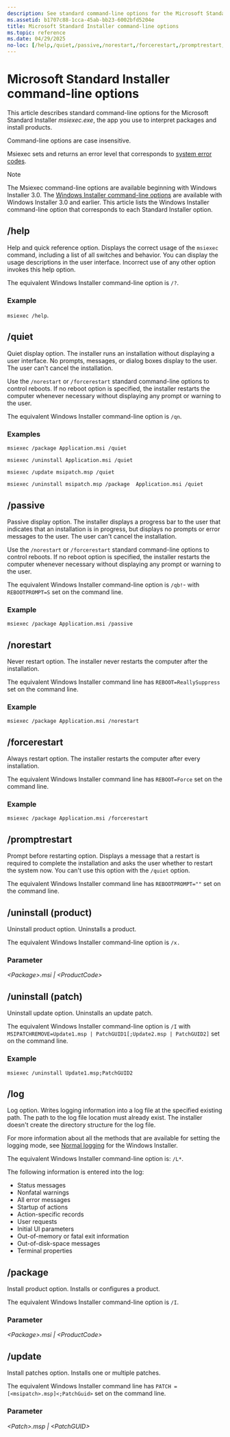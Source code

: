 ```yaml
---
description: See standard command-line options for the Microsoft Standard Installer Msiexec.exe, the app you use to interpret packages and install products.
ms.assetid: b1707c88-1cca-45ab-bb23-6002bfd5204e
title: Microsoft Standard Installer command-line options
ms.topic: reference
ms.date: 04/29/2025
no-loc: [/help,/quiet,/passive,/norestart,/forcerestart,/promptrestart,/uninstall (product),/uninstall (patch),/log,/package,/update]
---
```


# Microsoft Standard Installer command-line options

This article describes standard command-line options for the Microsoft Standard Installer *msiexec.exe*, the app you use to interpret packages and install products.

Command-line options are case insensitive.

Msiexec sets and returns an error level that corresponds to [system error codes](../debug/system-error-codes.md).

> [!NOTE]
> The Msiexec command-line options are available beginning with Windows Installer 3.0. The [Windows Installer command-line options](command-line-options.md) are available with Windows Installer 3.0 and earlier. This article lists the Windows Installer command-line option that corresponds to each Standard Installer option.

## /help

Help and quick reference option. Displays the correct usage of the `msiexec` command, including a list of all switches and behavior. You can display the usage descriptions in the user interface. Incorrect use of any other option invokes this help option.

The equivalent Windows Installer command-line option is `/?`.

### Example

`msiexec /help`.

## /quiet

Quiet display option. The installer runs an installation without displaying a user interface. No prompts, messages, or dialog boxes display to the user. The user can't cancel the installation.

Use the `/norestart` or `/forcerestart` standard command-line options to control reboots. If no reboot option is specified, the installer restarts the computer whenever necessary without displaying any prompt or warning to the user.

The equivalent Windows Installer command-line option is `/qn`.

### Examples

`msiexec /package Application.msi /quiet`

`msiexec /uninstall Application.msi /quiet`

`msiexec /update msipatch.msp /quiet`

`msiexec /uninstall msipatch.msp /package  Application.msi /quiet`

## /passive

Passive display option. The installer displays a progress bar to the user that indicates that an installation is in progress, but displays no prompts or error messages to the user. The user can't cancel the installation.

Use the `/norestart` or `/forcerestart` standard command-line options to control reboots. If no reboot option is specified, the installer restarts the computer whenever necessary without displaying any prompt or warning to the user.

The equivalent Windows Installer command-line option is `/qb!`- with `REBOOTPROMPT=S` set on the command line.

### Example

`msiexec /package Application.msi /passive`

## /norestart

Never restart option. The installer never restarts the computer after the installation.

The equivalent Windows Installer command line has `REBOOT=ReallySuppress` set on the command line.

### Example

`msiexec /package Application.msi /norestart`

## /forcerestart

Always restart option. The installer restarts the computer after every installation.

The equivalent Windows Installer command line has `REBOOT=Force` set on the command line.

### Example

`msiexec /package Application.msi /forcerestart`

## /promptrestart

Prompt before restarting option. Displays a message that a restart is required to complete the installation and asks the user whether to restart the system now. You can't use this option with the `/quiet` option.

The equivalent Windows Installer command line has `REBOOTPROMPT=""` set on the command line.

## /uninstall (product)

Uninstall product option. Uninstalls a product.

The equivalent Windows Installer command-line option is `/x.`

### Parameter

*\<Package>.msi | \<ProductCode>*

## /uninstall (patch)

Uninstall update option. Uninstalls an update patch.

The equivalent Windows Installer command-line option is `/I` with `MSIPATCHREMOVE=Update1.msp | PatchGUID1[;Update2.msp | PatchGUID2]` set on the command line.

### Example

`msiexec /uninstall Update1.msp;PatchGUID2`

## /log

Log option. Writes logging information into a log file at the specified existing path. The path to the log file location must already exist. The installer doesn't create the directory structure for the log file.

For more information about all the methods that are available for setting the logging mode, see [Normal logging](normal-logging.md) for the Windows Installer.

The equivalent Windows Installer command-line option is: `/L*`.

The following information is entered into the log:

- Status messages
- Nonfatal warnings
- All error messages
- Startup of actions
- Action-specific records
- User requests
- Initial UI parameters
- Out-of-memory or fatal exit information
- Out-of-disk-space messages
- Terminal properties

## /package

Install product option. Installs or configures a product.

The equivalent Windows Installer command-line option is `/I`.

### Parameter

*\<Package>.msi | \<ProductCode>*

## /update

Install patches option. Installs one or multiple patches.

The equivalent Windows Installer command line has `PATCH = [<msipatch>.msp]<;PatchGuid>` set on the command line.

### Parameter

*\<Patch>.msp | \<PatchGUID>*

